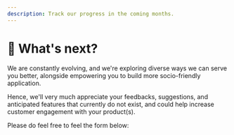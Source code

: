 ```yaml
---
description: Track our progress in the coming months.
---
```


# 🎠 What's next?

We are constantly evolving, and we're exploring diverse ways we can serve you better, alongside empowering you to build more socio-friendly application.

Hence, we'll very much appreciate your feedbacks, suggestions, and anticipated features that currently do not exist, and could help increase customer engagement with your product\(s\).

Please do feel free to feel the form below:



 

